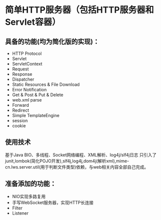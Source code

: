 # 简单HTTP服务器（包括HTTP服务器和Servlet容器）
## 具备的功能(均为简化版的实现)：

- HTTP Protocol
- Servlet
- ServletContext
- Request
- Response
- Dispatcher
- Static Resources & File Download
- Error Notification
- Get & Post & Put & Delete
- web.xml parse
- Forward
- Redirect
- Simple TemplateEngine
- session
- cookie

## 使用技术

基于Java BIO、多线程、Socket网络编程、XML解析、log4j/slf4j日志
只引入了junit,lombok(简化POJO开发),slf4j,log4j,dom4j(解析xml),mime-cn.lws.server.util(用于判断文件类型)依赖，与web相关内容全部自己完成。

## 准备添加的功能：
- NIO实现多路复用
- 手写WebSocket服务器，实现HTTP长连接
- Filter
- Listener

